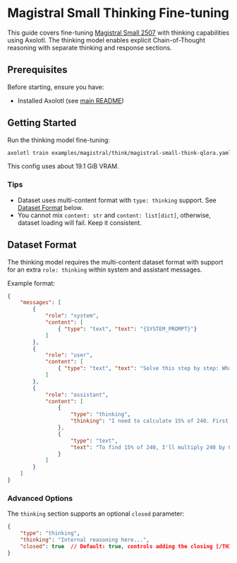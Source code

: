 # Magistral Small Thinking Fine-tuning

This guide covers fine-tuning [Magistral Small 2507](https://huggingface.co/mistralai/Magistral-Small-2507) with thinking capabilities using Axolotl. The thinking model enables explicit Chain-of-Thought reasoning with separate thinking and response sections.

## Prerequisites

Before starting, ensure you have:
- Installed Axolotl (see [main README](../README.md))

## Getting Started

Run the thinking model fine-tuning:

```bash
axolotl train examples/magistral/think/magistral-small-think-qlora.yaml
```

This config uses about 19.1 GiB VRAM.

### Tips

- Dataset uses multi-content format with `type: thinking` support. See [Dataset Format](#dataset-format) below.
- You cannot mix `content: str` and `content: list[dict]`, otherwise, dataset loading will fail. Keep it consistent.

## Dataset Format

The thinking model requires the multi-content dataset format with support for an extra `role: thinking` within system and assistant messages.

Example format:

```json
{
    "messages": [
        {
            "role": "system",
            "content": [
                { "type": "text", "text": "{SYSTEM_PROMPT}"}
            ]
        },
        {
            "role": "user",
            "content": [
                { "type": "text", "text": "Solve this step by step: What is 15% of 240?"}
            ]
        },
        {
            "role": "assistant",
            "content": [
                {
                    "type": "thinking",
                    "thinking": "I need to calculate 15% of 240. First, I'll convert 15% to decimal: 0.15. Then multiply: 0.15 × 240 = 36."
                },
                {
                    "type": "text",
                    "text": "To find 15% of 240, I'll multiply 240 by 0.15:\n\n240 × 0.15 = 36\n\nTherefore, 15% of 240 is 36."
                }
            ]
        }
    ]
}
```

### Advanced Options

The `thinking` section supports an optional `closed` parameter:

```json
{
    "type": "thinking",
    "thinking": "Internal reasoning here...",
    "closed": true  // Default: true, controls adding the closing [/THINK] tag
}
```
